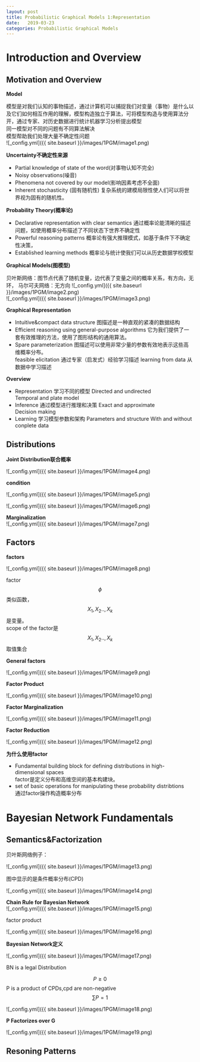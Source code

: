 ```yaml
---
layout: post
title: Probabilistic Graphical Models 1:Representation
date:   2019-03-23
categories: Probabilistic Graphical Models
---
```


# Introduction and Overview
## Motivation and Overview 


**Model**  

模型是对我们认知的事物描述，通过计算机可以捕捉我们对变量（事物）是什么以及它们如何相互作用的理解，模型构造独立于算法，可将模型构造与使用算法分开，通过专家、对历史数据进行统计机器学习分析提出模型  
同一模型对不同的问题有不同算法解决  
模型帮助我们处理大量不确定性问题  
![_config.yml]({{ site.baseurl }}/images/1PGM/image1.png)

**Uncertainty不确定性来源**   

+ Partial knowledge of state of the word(对事物认知不完全)   
+ Noisy observations(噪音)  
+ Phenomena not covered by our model(影响因素考虑不全面)  
+ Inherent stochasticity (固有随机性) 复杂系统的建模局限性使人们可以将世界视为固有的随机性。  

**Probability Theory(概率论)**  

+ Declarative representation with clear semantics 通过概率论能清晰的描述问题，如使用概率分布描述了不同状态下世界不确定性  
+ Powerful reasoning patterns 概率论有强大推理模式，如基于条件下不确定性决策，
+ Established learning methods 概率论与统计使我们可以从历史数据学校模型

**Graphical Models(图模型)**  

贝叶斯网络：图节点代表了随机变量，边代表了变量之间的概率关系，有方向，无环，
马尔可夫网络：无方向
![_config.yml]({{ site.baseurl }}/images/1PGM/image2.png)  
![_config.yml]({{ site.baseurl }}/images/1PGM/image3.png)  

**Graphical Representation**   

+ Intuitive&compact data structure 图描述是一种直观的紧凑的数据结构
+ Efficient reasoning using general-purpose algorithms 它为我们提供了一套有效推理的方法，使用了图形结构的通用算法。
+ Spare parameterization 图描述可以使用非常少量的参数有效地表示这些高维概率分布。  
feasible elicitation 通过专家（启发式）经验学习描述
learning from data 从数据中学习描述

**Overview**  
+ Representation  学习不同的模型
Directed and undirected   
Temporal and plate model   
+ Inference  通过模型进行推理和决策
Exact and approximate   
Decision making  
+ Learning 学习模型参数和架构
Parameters and structure 
With and without conplete data

## Distributions  
**Joint Distribution联合概率**  

![_config.yml]({{ site.baseurl }}/images/1PGM/image4.png)  

**condition**   

![_config.yml]({{ site.baseurl }}/images/1PGM/image5.png)  

![_config.yml]({{ site.baseurl }}/images/1PGM/image6.png)  

**Marginalization**  
![_config.yml]({{ site.baseurl }}/images/1PGM/image7.png)  

## Factors   
**factors**   

![_config.yml]({{ site.baseurl }}/images/1PGM/image8.png) 

factor$$\phi$$类似函数，$$X_{1},X_{2}..,X_{k}$$是变量。  
scope of the factor是$$X_{1},X_{2}..,X_{k}$$取值集合  

**General factors**   

![_config.yml]({{ site.baseurl }}/images/1PGM/image9.png)   

**Factor Product**  

![_config.yml]({{ site.baseurl }}/images/1PGM/image10.png) 

**Factor Marginalization**    

![_config.yml]({{ site.baseurl }}/images/1PGM/image11.png) 

**Factor Reduction**    

![_config.yml]({{ site.baseurl }}/images/1PGM/image12.png) 

**为什么使用factor**   

+ Fundamental building block for defining distributions in high-dimensional spaces  
factor是定义分布和高维空间的基本构建块。  
+ set of basic operations for manipulating these probability distribtions  
通过factor操作构造概率分布 

# Bayesian Network Fundamentals  
## Semantics&Factorization  
贝叶斯网络例子：  

![_config.yml]({{ site.baseurl }}/images/1PGM/image13.png) 

图中显示的是条件概率分布(CPD)

![_config.yml]({{ site.baseurl }}/images/1PGM/image14.png) 

**Chain Rule for Bayesian Network**  
![_config.yml]({{ site.baseurl }}/images/1PGM/image15.png) 

factor product  

![_config.yml]({{ site.baseurl }}/images/1PGM/image16.png) 


**Bayesian Network定义**  

![_config.yml]({{ site.baseurl }}/images/1PGM/image17.png) 

BN is a legal Distribution

$$P\ge 0$$ P is a product of CPDs,cpd are non-negative   
$$\sum P=1$$  

![_config.yml]({{ site.baseurl }}/images/1PGM/image18.png) 


**P Factorizes over G** 

![_config.yml]({{ site.baseurl }}/images/1PGM/image19.png) 


## Resoning Patterns  



